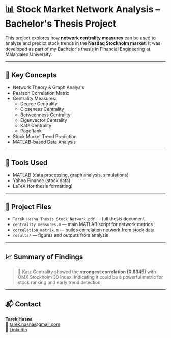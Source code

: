 # 📊 Stock Market Network Analysis – Bachelor's Thesis Project

This project explores how **network centrality measures** can be used to analyze and predict stock trends in the **Nasdaq Stockholm market**. It was developed as part of my Bachelor's thesis in Financial Engineering at Mälardalen University.

---

## 🧠 Key Concepts

- Network Theory & Graph Analysis
- Pearson Correlation Matrix
- Centrality Measures:
  - Degree Centrality
  - Closeness Centrality
  - Betweenness Centrality
  - Eigenvector Centrality
  - Katz Centrality
  - PageRank
- Stock Market Trend Prediction
- MATLAB-based Data Analysis

---

## 🔧 Tools Used

- MATLAB (data processing, graph analysis, simulations)
- Yahoo Finance (stock data)
- LaTeX (for thesis formatting)

---

## 📁 Project Files

- `Tarek_Hasna_Thesis_Stock_Network.pdf` — full thesis document
- `centrality_measures.m` — main MATLAB script for network metrics
- `correlation_matrix.m` — builds correlation network from stock data
- `results/` — figures and outputs from analysis

---

## 📈 Summary of Findings

> 📌 Katz Centrality showed the **strongest correlation (0.6345)** with OMX Stockholm 30 Index, indicating it could be a powerful metric for stock ranking and early trend detection.

---

## 📬 Contact

**Tarek Hasna**  
📧 tarek.hasna@gmail.com  
🔗 [LinkedIn](https://linkedin.com/in/tarek-hasna-703aa0225)
